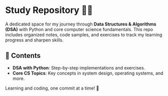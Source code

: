 # Study Repository 📘✨

A dedicated space for my journey through **Data Structures & Algorithms (DSA)** with Python and core computer science fundamentals. This repo includes organized notes, code samples, and exercises to track my learning progress and sharpen skills.

## 📂 Contents
- **DSA with Python**: Step-by-step implementations and exercises.
- **Core CS Topics**: Key concepts in system design, operating systems, and more.

Learning and coding, one commit at a time! 🚀

